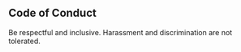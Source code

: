 ## Code of Conduct

Be respectful and inclusive. Harassment and discrimination are not tolerated.


